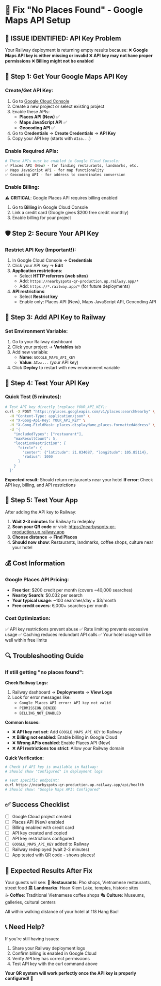 # 🔧 Fix "No Places Found" - Google Maps API Setup

## 🚨 **ISSUE IDENTIFIED: API Key Problem**

Your Railway deployment is returning empty results because:
❌ **Google Maps API key is either missing or invalid**
❌ **API key may not have proper permissions**
❌ **Billing might not be enabled**

## 🔑 **Step 1: Get Your Google Maps API Key**

### **Create/Get API Key:**
1. Go to [Google Cloud Console](https://console.cloud.google.com/)
2. Create a new project or select existing project
3. Enable these APIs:
   - **Places API (New)** ✅ 
   - **Maps JavaScript API** ✅
   - **Geocoding API** ✅
4. Go to **Credentials** → **Create Credentials** → **API Key**
5. Copy your API key (starts with `AIza...`)

### **Enable Required APIs:**
```bash
# These APIs must be enabled in Google Cloud Console:
✅ Places API (New) - for finding restaurants, landmarks, etc.
✅ Maps JavaScript API - for map functionality  
✅ Geocoding API - for address to coordinates conversion
```

### **Enable Billing:**
⚠️ **CRITICAL**: Google Places API requires billing enabled
1. Go to **Billing** in Google Cloud Console
2. Link a credit card (Google gives $200 free credit monthly)
3. Enable billing for your project

## 🛡️ **Step 2: Secure Your API Key**

### **Restrict API Key (Important!):**
1. In Google Cloud Console → **Credentials**
2. Click your API key → **Edit**
3. **Application restrictions**: 
   - Select **HTTP referrers (web sites)**
   - Add: `https://nearbyspots-qr-production.up.railway.app/*`
   - Add: `https://*.railway.app/*` (for future deployments)
4. **API restrictions**:
   - Select **Restrict key**
   - Enable only: Places API (New), Maps JavaScript API, Geocoding API

## 🚀 **Step 3: Add API Key to Railway**

### **Set Environment Variable:**
1. Go to your Railway dashboard
2. Click your project → **Variables** tab
3. Add new variable:
   - **Name**: `GOOGLE_MAPS_API_KEY`
   - **Value**: `AIza...` (your API key)
4. Click **Deploy** to restart with new environment variable

## 🧪 **Step 4: Test Your API Key**

### **Quick Test (5 minutes):**
```bash
# Test API key directly (replace YOUR_API_KEY):
curl -X POST "https://places.googleapis.com/v1/places:searchNearby" \
  -H "Content-Type: application/json" \
  -H "X-Goog-Api-Key: YOUR_API_KEY" \
  -H "X-Goog-FieldMask: places.displayName,places.formattedAddress" \
  -d '{
    "includedTypes": ["restaurant"],
    "maxResultCount": 5,
    "locationRestriction": {
      "circle": {
        "center": {"latitude": 21.034087, "longitude": 105.85114},
        "radius": 1000
      }
    }
  }'
```

**Expected result**: Should return restaurants near your hotel
**If error**: Check API key, billing, and API restrictions

## 📱 **Step 5: Test Your App**

After adding the API key to Railway:

1. **Wait 2-3 minutes** for Railway to redeploy
2. **Scan your QR code** or visit: https://nearbyspots-qr-production.up.railway.app
3. **Choose distance** → **Find Places**
4. **Should now show**: Restaurants, landmarks, coffee shops, culture near your hotel

## 💰 **Cost Information**

### **Google Places API Pricing:**
- **Free tier**: $200 credit per month (covers ~40,000 searches)
- **Nearby Search**: $0.032 per search
- **Your typical usage**: ~100 searches/day = $3/month
- **Free credit covers**: 6,000+ searches per month

### **Cost Optimization:**
✅ API key restrictions prevent abuse
✅ Rate limiting prevents excessive usage
✅ Caching reduces redundant API calls
✅ Your hotel usage will be well within free limits

## 🔍 **Troubleshooting Guide**

### **If still getting "no places found":**

**Check Railway Logs:**
1. Railway dashboard → **Deployments** → **View Logs**
2. Look for error messages like:
   - `Google Places API error: API key not valid`
   - `PERMISSION_DENIED`
   - `BILLING_NOT_ENABLED`

**Common Issues:**
- ❌ **API key not set**: Add `GOOGLE_MAPS_API_KEY` to Railway
- ❌ **Billing not enabled**: Enable billing in Google Cloud
- ❌ **Wrong APIs enabled**: Enable Places API (New)
- ❌ **API restrictions too strict**: Allow your Railway domain

**Quick Verification:**
```bash
# Check if API key is available in Railway:
# Should show "Configured" in deployment logs

# Test specific endpoint:
curl https://nearbyspots-qr-production.up.railway.app/api/health
# Should show: "Google Maps API: Configured"
```

## ✅ **Success Checklist**

- [ ] Google Cloud project created
- [ ] Places API (New) enabled
- [ ] Billing enabled with credit card
- [ ] API key created and copied
- [ ] API key restrictions configured
- [ ] `GOOGLE_MAPS_API_KEY` added to Railway
- [ ] Railway redeployed (wait 2-3 minutes)
- [ ] App tested with QR code - shows places!

## 🎯 **Expected Results After Fix**

Your guests will see:
🍜 **Restaurants**: Pho shops, Vietnamese restaurants, street food
🏛️ **Landmarks**: Hoan Kiem Lake, temples, historic sites  
☕ **Coffee**: Traditional Vietnamese coffee shops
🎭 **Culture**: Museums, galleries, cultural centers

All within walking distance of your hotel at 118 Hang Bac!

## 📞 **Need Help?**

If you're still having issues:
1. Share your Railway deployment logs
2. Confirm billing is enabled in Google Cloud
3. Verify API key has correct permissions
4. Test API key with the curl command above

**Your QR system will work perfectly once the API key is properly configured! 🚀**